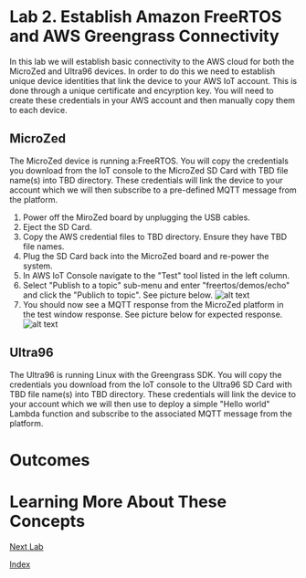 # Lab 2. Establish Amazon FreeRTOS and AWS Greengrass Connectivity
In this lab we will establish basic connectivity to the AWS cloud for both the MicroZed and Ultra96 devices.  In order to do this we need to establish unique device identities that link the device to your AWS IoT account.  This is done through a unique certificate and encyrption key.  You will need to create these credentials in your AWS account and then manually copy them to each device.
## MicroZed
The MicroZed device is running a:FreeRTOS.  You will copy the credentials you download from the IoT console to the MicroZed SD Card with TBD file name(s) into TBD directory.  These credentials will link the device to your account which we will then subscribe to a pre-defined MQTT message from the platform.
1. Power off the MiroZed board by unplugging the USB cables.
2. Eject the SD Card.
3. Copy the AWS credential files to TBD directory.  Ensure they have TBD file names.
4. Plug the SD Card back into the MicroZed board and re-power the system.
5. In AWS IoT Console navigate to the "Test" tool listed in the left column.
6. Select "Publish to a topic" sub-menu and enter "freertos/demos/echo" and click the "Publich to topic". See picture below.
![alt text](https://github.com/rpcme/aws-cloud-and-xilinx-workshop/blob/master/images/AFR_HelloWorld_Test.png?raw=true "a:FreeRTOS Publish Test")
7. You should now see a MQTT response from the MicroZed platform in the test window response.  See picture below for expected response.
![alt text](https://github.com/rpcme/aws-cloud-and-xilinx-workshop/blob/master/images/AFR_HelloWorld_Test_Response.png "a:FreeRTOS Successful Response")
## Ultra96
The Ultra96 is running Linux with the Greengrass SDK.  You will copy the credentials you download from the IoT console to the Ultra96 SD Card with TBD file name(s) into TBD directory. These credentials will link the device to your account which we will then use to deploy a simple "Hello world" Lambda function and subscribe to the associated MQTT message from the platform.

# Outcomes

# Learning More About These Concepts

[Next Lab](./Lab3.md)

[Index](./README.md)

